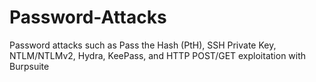 # Password-Attacks
Password attacks such as Pass the Hash (PtH), SSH Private Key, NTLM/NTLMv2, Hydra, KeePass, and HTTP POST/GET exploitation with Burpsuite
